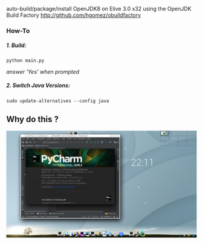 auto-build/package/install OpenJDK8 on Elive 3.0 x32
using the OpenJDK Build Factory http://github.com/hgomez/obuildfactory

### How-To 

##### 1. Build:

    python main.py

*answer 'Yes' when prompted*


##### 2. Switch Java Versions:

    sudo update-alternatives --config java
    

## Why do this ?

![screenshot](shot-2018-09-22_22-11-13.jpg)
